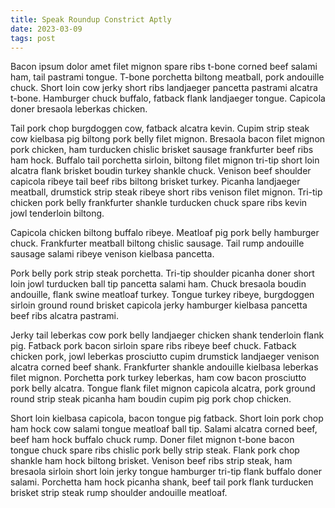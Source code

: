 ```yaml
---
title: Speak Roundup Constrict Aptly
date: 2023-03-09
tags: post
---
```


Bacon ipsum dolor amet filet mignon spare ribs t-bone corned beef salami ham, tail pastrami tongue.  T-bone porchetta biltong meatball, pork andouille chuck.  Short loin cow jerky short ribs landjaeger pancetta pastrami alcatra t-bone.  Hamburger chuck buffalo, fatback flank landjaeger tongue.  Capicola doner bresaola leberkas chicken.

Tail pork chop burgdoggen cow, fatback alcatra kevin.  Cupim strip steak cow kielbasa pig biltong pork belly filet mignon.  Bresaola bacon filet mignon pork chicken, ham turducken chislic brisket sausage frankfurter beef ribs ham hock.  Buffalo tail porchetta sirloin, biltong filet mignon tri-tip short loin alcatra flank brisket boudin turkey shankle chuck.  Venison beef shoulder capicola ribeye tail beef ribs biltong brisket turkey.  Picanha landjaeger meatball, drumstick strip steak ribeye short ribs venison filet mignon.  Tri-tip chicken pork belly frankfurter shankle turducken chuck spare ribs kevin jowl tenderloin biltong.

Capicola chicken biltong buffalo ribeye.  Meatloaf pig pork belly hamburger chuck.  Frankfurter meatball biltong chislic sausage.  Tail rump andouille sausage salami ribeye venison kielbasa pancetta.

Pork belly pork strip steak porchetta.  Tri-tip shoulder picanha doner short loin jowl turducken ball tip pancetta salami ham.  Chuck bresaola boudin andouille, flank swine meatloaf turkey.  Tongue turkey ribeye, burgdoggen sirloin ground round brisket capicola jerky hamburger kielbasa pancetta beef ribs alcatra pastrami.

Jerky tail leberkas cow pork belly landjaeger chicken shank tenderloin flank pig.  Fatback pork bacon sirloin spare ribs ribeye beef chuck.  Fatback chicken pork, jowl leberkas prosciutto cupim drumstick landjaeger venison alcatra corned beef shank.  Frankfurter shankle andouille kielbasa leberkas filet mignon.  Porchetta pork turkey leberkas, ham cow bacon prosciutto pork belly alcatra.  Tongue flank filet mignon capicola alcatra, pork ground round strip steak picanha ham boudin cupim pig pork chop chicken.

Short loin kielbasa capicola, bacon tongue pig fatback.  Short loin pork chop ham hock cow salami tongue meatloaf ball tip.  Salami alcatra corned beef, beef ham hock buffalo chuck rump.  Doner filet mignon t-bone bacon tongue chuck spare ribs chislic pork belly strip steak.  Flank pork chop shankle ham hock biltong brisket.  Venison beef ribs strip steak, ham bresaola sirloin short loin jerky tongue hamburger tri-tip flank buffalo doner salami.  Porchetta ham hock picanha shank, beef tail pork flank turducken brisket strip steak rump shoulder andouille meatloaf.
